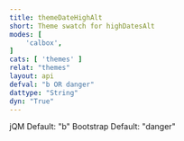 ```yaml
---
title: themeDateHighAlt
short: Theme swatch for highDatesAlt
modes: [
	'calbox',
]
cats: [ 'themes' ]
relat: "themes"
layout: api
defval: "b OR danger"
dattype: "String"
dyn: "True"
---
```


jQM Default: "b"
Bootstrap Default: "danger"